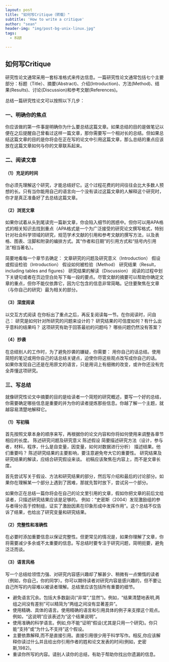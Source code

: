 ```yaml
---
layout: post
title: "如何写Critique（转载）"
subtitle: 'How to write a critique'
author: "sean"
header-img: "img/post-bg-unix-linux.jpg"
tags:
  - 科研

---
```




## 如何写Critique

研究性论文通常采用一套标准格式来传达信息。一篇研究性论文通常包括七个主要部分：标题（Title）、摘要(Abstract)、介绍(Introduction)、方法(Method)、结果(Results)、讨论(Discussion)和参考文献(References)。



总结一篇研究性论文可以按照以下几步： 



### **一、明确你的焦点** 

你应该做的第一件事是明确你为什么要总结这篇文章。如果总结的目的是做笔记以便在之后提醒自己曾看过这样一篇文章，那你需要写一个相对长的总结。但如果总结这篇文章的目的是你将会在正在写的论文中引用这篇文章，那么总结的重点应该放在这篇文章如何与你的文章联系起来。 



### **二、阅读文章** 

#### **（1）充足的时间** 

你必须先理解这个研究，才能总结好它。这个过程花费的时间往往会比大多数人预想的长。只有当你能用自己的语言向一个没有读过这篇文章的人解释这个研究时，你才是真正准备好了去总结这篇文章。 



#### **（2）浏览文章** 

如果你试着从头到尾读完一篇新文章，你会陷入细节的困惑中。但你可以用APA格式的相关知识去找到重点（APA格式是一个为广泛接受的研究论文撰写格式，特别针对社会科学领域的研究，规范学术文献的引用和参考文献的撰写方法，以及表格、图表、注脚和附录的编排方式。其“作者和日期”的引用方式和“括号内引用法”相当著名）。

简要地看每一个章节去确定： 文章研究的问题及研究意义（Introduction） 假设或假设检验（Introduction） 假设如何被检验（Method） 研究结果（Result，including tables and figures） 研究结果的解读（Discussion） 阅读的过程中划下关键句或者在页边空白处写下每一段的要点。尽管文献的摘要可以帮助你确定文章的重点，但你不能仅依靠它，因为它包含的信息非常简略。记住要聚焦在文章（与你自己的研究）最为相关的部分。 



#### **（3）深度阅读**

以交互方式阅读 在你标出了重点之后，再反复阅读每一节。在你阅读时，问自己： 研究是如何针对所研究的问题来设计的？ 研究结果的可信度如何？有什么出乎意料的结果吗？ 这项研究有助于回答最初的问题吗？ 哪些问题仍然没有答案？ 



#### **（4）抄袭**

在总结别人的工作时，为了避免抄袭的嫌疑，你需要： 用你自己的话总结。使用简短的笔记或用你自己的话总结关键点，迫使你将这些观点改写成你自己的话。 如果你发现自己还是在用原文的语言，只是用词上有细微的改变，或许你还没有完全弄懂这项研究。 



### **三、写总结**

就像研究性论文中摘要的目的是给读者一个简短的研究概述，要写一个好的总结，你需要确定哪些信息是重要的并为你的读者提炼那些信息。你越了解一个主题，就越容易清楚地解释它。 



#### **（1）写初稿**

首先按照文章本身的顺序来写，再根据你的论文内容和你将如何使用来调整各章节相应的长度。 陈述研究问题及研究意义 陈述假设 简要描述研究方法（设计，参与者，材料，程序，什么是自变量，因变量，如何对数据进行分析） 描述结果。他们重要吗？ 陈述研究结果的主要影响，要注意避免夸大它的重要性。 研究结果及研究结果的解读，应结合研究假设来谈。 初稿应该聚焦在内容上，而不是文章长度。

首先尝试写关于假设、方法和研究结果的部分，然后写介绍和最后的讨论部分。如果你在理解某一个部分上遇到了困难，那就先暂时放下，尝试另一个部分。 

如果你正在总结一篇你将会在自己的论文里引用的文章，假如你把文章的前后文给读者，只描述研究结果应该是足够的。 例如：“史密斯（2004）发现激励组的参与者得分高于控制组，证实了激励因素在印象形成中发挥作用”。这个总结不仅告诉了结果，也给出了研究变量和研究结果。

 

#### **（2）完整性和准确性**

在必要时添加重要信息以保证完整性。但更常见的情况是，如果你理解了文章，你将需要减少多余或不太重要的信息。写总结时要专注于研究问题，简明扼要，避免泛泛而谈。 



#### **（3）语言风格**

写一个总结给领悟力强、对研究内容感兴趣却了解甚少、稍微有一点懒惰的读者（例如，你自己，你的同学）。你可以期待读者对研究内容是感兴趣的，但不要让自己所写的内容难以被读者理解。总结里应该包括所有重要的细节。 



- 避免语言冗余。包括大多数副词(“非常”,“显然”)。例如，“结果清楚地表明,两组之间没有差别”可以精简为“两组之间没有显著差异”。 
- 使用精确、具体的语言。使用精确的语言和引用具体的例子来支撑这个观点。例如，“这说明”应该表述为“这个结果说明”。 
- 使用准确的科学语言。例如,你不能“证明”假设(尤其是只用一个研究)。你只能“支持”或“为什么不支持”这个假设。 
- 主要依靠解释,而不是直接引用。直接引用很少用于科学写作。相反,你应该解释你读过什么并且给出你引用作者的姓和论文发表的时间(例如，史密斯,1982)。 
- 重读你所写的内容。请别人读你的总结，有助于帮助你找出你遗漏的信息。
